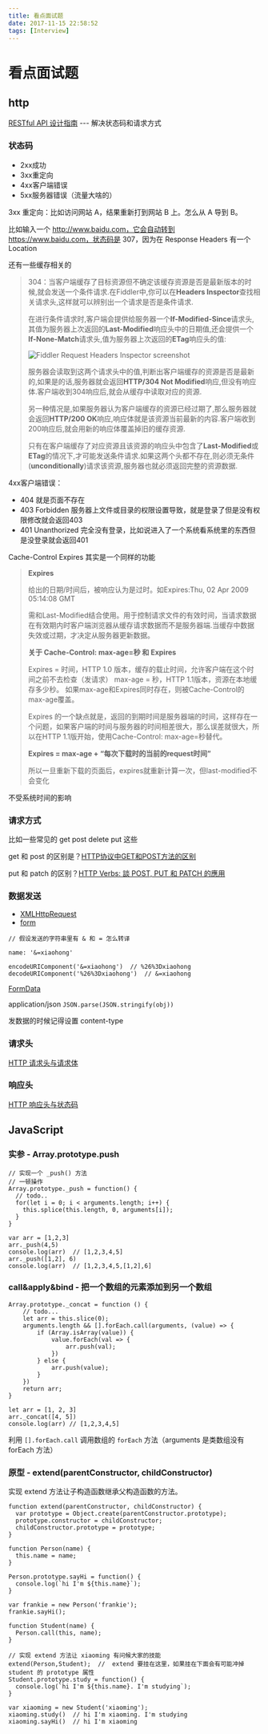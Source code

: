 ```yaml
---
title: 看点面试题
date: 2017-11-15 22:58:52
tags: [Interview]
---
```

# 看点面试题

## http

[RESTful API 设计指南](http://www.ruanyifeng.com/blog/2014/05/restful_api.html) --- 解决状态码和请求方式

### 状态码

- 2xx成功
- 3xx重定向
- 4xx客户端错误
- 5xx服务器错误（流量大啥的）

3xx 重定向：比如访问网站 A，结果重新打到网站 B 上。怎么从 A 导到 B。

比如输入一个 http://www.baidu.com，它会自动转到 https://www.baidu.com，状态码是 307，因为在 Response Headers 有一个 Location

还有一些缓存相关的

>304：当客户端缓存了目标资源但不确定该缓存资源是否是最新版本的时候,就会发送一个条件请求.在Fiddler中,你可以在**Headers Inspector**查找相关请求头,这样就可以辨别出一个请求是否是条件请求.
>
>在进行条件请求时,客户端会提供给服务器一个**If-Modified-Since**请求头,其值为服务器上次返回的**Last-Modified**响应头中的日期值,还会提供一个**If-None-Match**请求头,值为服务器上次返回的**ETag**响应头的值:
>
>![Fiddler Request Headers Inspector screenshot](http://pic002.cnblogs.com/images/2012/116671/2012111610163856.jpg)
>
>服务器会读取到这两个请求头中的值,判断出客户端缓存的资源是否是最新的,如果是的话,服务器就会返回**HTTP/304 Not Modified**响应,但没有响应体.客户端收到304响应后,就会从缓存中读取对应的资源.
>
>另一种情况是,如果服务器认为客户端缓存的资源已经过期了,那么服务器就会返回**HTTP/200 OK**响应,响应体就是该资源当前最新的内容.客户端收到200响应后,就会用新的响应体覆盖掉旧的缓存资源.
>
>只有在客户端缓存了对应资源且该资源的响应头中包含了**Last-Modified**或**ETag**的情况下,才可能发送条件请求.如果这两个头都不存在,则必须无条件(**unconditionally**)请求该资源,服务器也就必须返回完整的资源数据.

4xx客户端错误：

- 404 就是页面不存在
- 403 Forbidden 服务器上文件或目录的权限设置导致，就是登录了但是没有权限修改就会返回403
- 401 Unanthorized 完全没有登录，比如说进入了一个系统看系统里的东西但是没登录就会返回401


Cache-Control Expires 其实是一个同样的功能

> **Expires**
>
> 给出的日期/时间后，被响应认为是过时。如Expires:Thu, 02 Apr 2009 05:14:08 GMT
>
> 需和Last-Modified结合使用。用于控制请求文件的有效时间，当请求数据在有效期内时客户端浏览器从缓存请求数据而不是服务器端.当缓存中数据失效或过期，才决定从服务器更新数据。
>
> **关于 Cache-Control: max-age=秒 和 Expires**
>
> Expires = 时间，HTTP 1.0 版本，缓存的载止时间，允许客户端在这个时间之前不去检查（发请求）
> max-age = 秒，HTTP 1.1版本，资源在本地缓存多少秒。
> 如果max-age和Expires同时存在，则被Cache-Control的max-age覆盖。
>
> Expires 的一个缺点就是，返回的到期时间是服务器端的时间，这样存在一个问题，如果客户端的时间与服务器的时间相差很大，那么误差就很大，所以在HTTP 1.1版开始，使用Cache-Control: max-age=秒替代。
>
> **Expires = max-age +   “每次下载时的当前的request时间”**
>
> 所以一旦重新下载的页面后，expires就重新计算一次，但last-modified不会变化 

不受系统时间的影响

### 请求方式

比如一些常见的 get post delete put 这些

get 和 post 的区别是？[HTTP协议中GET和POST方法的区别](https://sunshinevvv.coding.me/blog/2017/02/09/HttpGETv.s.POST/)

put 和 patch 的区别？[HTTP Verbs: 談 POST, PUT 和 PATCH 的應用](https://ihower.tw/blog/archives/6483)

### 数据发送

- [XMLHttpRequest](https://developer.mozilla.org/en-US/docs/Web/API/XMLHttpRequest/Using_XMLHttpRequest#Submitting_forms_and_uploading_files)
- [form](https://developer.mozilla.org/zh-CN/docs/Web/HTML/Element/form)

```
// 假设发送的字符串里有 & 和 = 怎么转译

name: '&=xiaohong'

encodeURIComponent('&=xiaohong')  // %26%3Dxiaohong
decodeURIComponent('%26%3Dxiaohong')  // &=xiaohong
```

[FormData](https://developer.mozilla.org/zh-CN/docs/Web/API/FormData)

application/json `JSON.parse(JSON.stringify(obj))`

发数据的时候记得设置 content-type

### 请求头

[HTTP 请求头与请求体](https://segmentfault.com/a/1190000006689767)

### 响应头

[HTTP 响应头与状态码](https://segmentfault.com/a/1190000006689786)

## JavaScript

### 实参 - Array.prototype.push

```
// 实现一个 _push() 方法
// 一顿操作
Array.prototype._push = function() {
  // todo..
  for(let i = 0; i < arguments.length; i++) {
    this.splice(this.length, 0, arguments[i]);
  }
}

var arr = [1,2,3]
arr._push(4,5)
console.log(arr)  // [1,2,3,4,5]
arr._push([1,2], 6)
console.log(arr)  // [1,2,3,4,5,[1,2],6]
```

### call&apply&bind - 把一个数组的元素添加到另一个数组

```
Array.prototype._concat = function () {
    // todo...
    let arr = this.slice(0);
    arguments.length && [].forEach.call(arguments, (value) => {
        if (Array.isArray(value)) {
            value.forEach(val => {
                arr.push(val);
            })
        } else {
            arr.push(value);
        }
    })
    return arr;
}

let arr = [1, 2, 3]
arr._concat([4, 5])
console.log(arr) // [1,2,3,4,5]
```

利用 `[].forEach.call` 调用数组的 `forEach` 方法（arguments 是类数组没有 forEach 方法）

### 原型 - extend(parentConstructor, childConstructor)

实现 extend 方法让子构造函数继承父构造函数的方法。

```
function extend(parentConstructor, childConstructor) {
  var prototype = Object.create(parentConstructor.prototype);
  prototype.constructor = childConstructor;
  childConstructor.prototype = prototype;
}

function Person(name) {
  this.name = name;
}

Person.prototype.sayHi = function() {
  console.log(`hi I'm ${this.name}`);
}

var frankie = new Person('frankie');
frankie.sayHi();

function Student(name) {
  Person.call(this, name);
}

// 实现 extend 方法让 xiaoming 有问候大家的技能
extend(Person,Student);  //  extend 要挂在这里，如果挂在下面会有可能冲掉 student 的 prototype 属性
Student.prototype.study = function() {
  console.log(`hi I'm ${this.name}. I'm studying`);
}

var xiaoming = new Student('xiaoming');
xiaoming.study()  // hi I'm xiaoming. I'm studying
xiaoming.sayHi()  // hi I'm xiaoming
```

